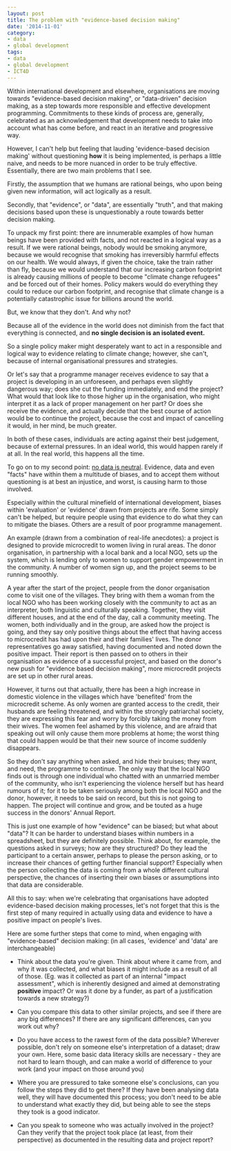 ```yaml
---
layout: post
title: The problem with "evidence-based decision making"
date: '2014-11-01'
category:
- data
- global development
tags:
- data
- global development
- ICT4D
---
```


Within international development and elsewhere, organisations are moving towards "evidence-based decision making", or "data-driven" decision making, as a step towards more responsible and effective development programming. Commitments to these kinds of process are, generally, celebrated as an acknowledgement that development needs to take into account what has come before, and react in an iterative and progressive way.

However, I can't help but feeling that lauding 'evidence-based decision making' without questioning **how** it is being implemented, is perhaps a little naive, and needs to be more nuanced in order to be truly effective. Essentially, there are two main problems that I see.

Firstly, the assumption that we humans are rational beings, who upon being given new information, will act logically as a result.

Secondly, that "evidence", or "data", are essentially "truth", and that making decisions based upon these is unquestionably a route towards better decision making.

<!--more-->

To unpack my first point: there are innumerable examples of how human beings have been provided with facts, and not reacted in a logical way as a result. If we were rational beings, nobody would be smoking anymore, because we would recognise that smoking has irreversibly harmful effects on our health. We would always, if given the choice, take the train rather than fly, because we would understand that our increasing carbon footprint is already causing millions of people to become "climate change refugees" and be forced out of their homes. Policy makers would do everything they could to reduce our carbon footprint, and recognise that climate change is a potentially catastrophic issue for billions around the world.

But, we know that they don't. And why not?

Because all of the evidence in the world does not diminish from the fact that everything is connected, and **no single decision is an isolated event.**

So a single policy maker might desperately want to act in a responsible and logical way to evidence relating to climate change; however, she can't, because of internal organisational pressures and strategies.

Or let's say that a programme manager receives evidence to say that a project is developing in an unforeseen, and perhaps even slightly dangerous way; does she cut the funding immediately, and end the project? What would that look like to those higher up in the organisation, who might interpret it as a lack of proper management on her part? Or does she receive the evidence, and actually decide that the best course of action would be to continue the project, because the cost and impact of cancelling it would, in her mind, be much greater.

In both of these cases, individuals are acting against their best judgement, because of external pressures. In an ideal world, this would happen rarely if at all. In the real world, this happens all the time.

To go on to my second point: [no data is neutral](http://newamerica.org/downloads/OTI-Data-an-Discrimination-FINAL-small.pdf). Evidence, data and even "facts" have within them a multitude of biases, and to accept them without questioning is at best an injustice, and worst, is causing harm to those involved.

Especially within the cultural minefield of international development, biases within 'evaluation' or 'evidence' drawn from projects are rife. Some simply can't be helped, but require people using that evidence to do what they can to mitigate the biases. Others are a result of poor programme management.

An example (drawn from a combination of real-life anecdotes): a project is designed to provide microcredit to women living in rural areas. The donor organisation, in partnership with a local bank and a local NGO, sets up the system, which is lending only to women to support gender empowerment in the community. A number of women sign up, and the project seems to be running smoothly.

A year after the start of the project, people from the donor organisation come to visit one of the villages. They bring with them a woman from the local NGO who has been working closely with the community to act as an interpreter, both linguistic and culturally speaking. Together, they visit different houses, and at the end of the day, call a community meeting. The women, both individually and in the group, are asked how the project is going, and they say only positive things about the effect that having access to microcredit has had upon their and their families' lives. The donor representatives go away satisfied, having documented and noted down the positive impact. Their report is then passed on to others in their organisation as evidence of a successful project, and based on the donor's new push for "evidence based decision making", more microcredit projects are set up in other rural areas.

However, it turns out that actually, there has been a high increase in domestic violence in the villages which have 'benefited' from the microcredit scheme. As only women are granted access to the credit, their husbands are feeling threatened, and within the strongly patriarchal society, they are expressing this fear and worry by forcibly taking the money from their wives. The women feel ashamed by this violence, and are afraid that speaking out will only cause them more problems at home; the worst thing that could happen would be that their new source of income suddenly disappears.

So they don't say anything when asked, and hide their bruises; they want, and need, the programme to continue. The only way that the local NGO finds out is through one individual who chatted with an unmarried member of the community, who isn't experiencing the violence herself but has heard rumours of it; for it to be taken seriously among both the local NGO and the donor, however, it needs to be said on record, but this is not going to happen. The project will continue and grow, and be touted as a huge success in the donors' Annual Report.

This is just one example of how "evidence" can be biased; but what about "data"? It can be harder to understand biases within numbers in a spreadsheet, but they are definitely possible. Think about, for example, the questions asked in surveys; how are they structured? Do they lead the participant to a certain answer, perhaps to please the person asking, or to increase their chances of getting further financial support? Especially when the person collecting the data is coming from a whole different cultural perspective, the chances of inserting their own biases or assumptions into that data are considerable.

All this to say: when we're celebrating that organisations have adopted evidence-based decision making processes, let's not forget that this is the first step of many required in actually using data and evidence to have a positive impact on people's lives.

Here are some further steps that come to mind, when engaging with "evidence-based" decision making: (in all cases, 'evidence' and 'data' are interchangeable)

* Think about the data you're given. Think about where it came from, and why it was collected, and what biases it might include as a result of all of those. (Eg. was it collected as part of an internal "impact assessment", which is inherently designed and aimed at demonstrating **positive** impact? Or was it done by a funder, as part of a justification towards a new strategy?)

* Can you compare this data to other similar projects, and see if there are any big differences? If there are any significant differences, can you work out why?

* Do you have access to the rawest form of the data possible? Wherever possible, don't rely on someone else's interpretation of a dataset; draw your own. Here, some basic data literacy skills are necessary - they are not hard to learn though, and can make a world of difference to your work (and your impact on those around you)

* Where you are pressured to take someone else's conclusions, can you follow the steps they did to get there? If they have been analysing data well, they will have documented this process; you don't need to be able to understand what exactly they did, but being able to see the steps they took is a good indicator.

* Can you speak to someone who was actually involved in the project? Can they verify that the project took place (at least, from their perspective) as documented in the resulting data and project report?

